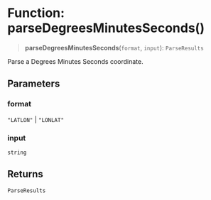 # Function: parseDegreesMinutesSeconds()

> **parseDegreesMinutesSeconds**(`format`, `input`): `ParseResults`

Parse a Degrees Minutes Seconds coordinate.

## Parameters

### format

`"LATLON"` | `"LONLAT"`

### input

`string`

## Returns

`ParseResults`
